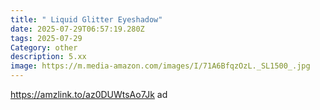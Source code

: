 ```yaml
---
title: " Liquid Glitter Eyeshadow"
date: 2025-07-29T06:57:19.280Z
tags: 2025-07-29
Category: other
description: 5.xx
image: https://m.media-amazon.com/images/I/71A6BfqzOzL._SL1500_.jpg
---
```

https://amzlink.to/az0DUWtsAo7Jk ad